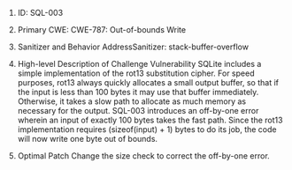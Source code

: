 1. ID: 
SQL-003

2. Primary CWE:
CWE-787: Out-of-bounds Write

3. Sanitizer and Behavior
AddressSanitizer: stack-buffer-overflow

4. High-level Description of Challenge Vulnerability
SQLite includes a simple implementation of the rot13 substitution cipher. For speed purposes, rot13 always quickly allocates a small output buffer, so that if the input is less than 100 bytes it may use that buffer immediately. Otherwise, it takes a slow path to allocate as much memory as necessary for the output. SQL-003 introduces an off-by-one error wherein an input of exactly 100 bytes takes the fast path. Since the rot13 implementation requires (sizeof(input) + 1) bytes to do its job, the code will now write one byte out of bounds.

5. Optimal Patch
Change the size check to correct the off-by-one error.
